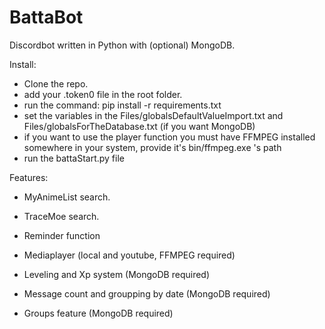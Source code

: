# BattaBot
Discordbot written in Python with (optional) MongoDB.

Install:
- Clone the repo.
- add your .token0 file in the root folder. 
- run the command: pip install -r requirements.txt
- set the variables in the Files/globalsDefaultValueImport.txt and Files/globalsForTheDatabase.txt (if you want MongoDB)
- if you want to use the player function you must have FFMPEG installed somewhere in your system, provide it's bin/ffmpeg.exe 's path 
- run the battaStart.py file

Features:
- MyAnimeList search.
- TraceMoe search.
- Reminder function

- Mediaplayer (local and youtube, FFMPEG required)
 
- Leveling and Xp system (MongoDB required)
- Message count and groupping by date (MongoDB required)
- Groups feature (MongoDB required)
